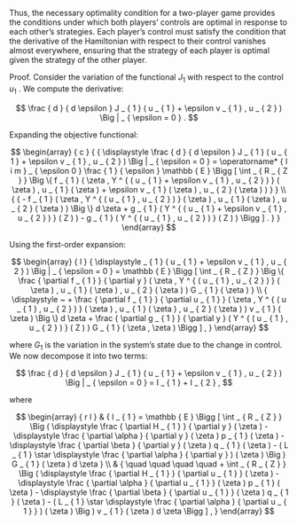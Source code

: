 Thus, the necessary optimality condition for a two-player game provides the conditions under which both players’ controls are optimal in response to each other’s strategies. Each player’s control must satisfy the condition that the derivative of the Hamiltonian with respect to their control vanishes almost everywhere, ensuring that the strategy of each player is optimal given the strategy of the other player.

Proof. Consider the variation of the functional $J _ { 1 }$ with respect to the control $u _ { 1 }$ . We compute the derivative:

$$
\frac { d } { d \epsilon } J _ { 1 } ( u _ { 1 } + \epsilon v _ { 1 } , u _ { 2 } ) \Big | _ { \epsilon = 0 } .
$$

Expanding the objective functional:

$$
\begin{array} { c } { { \displaystyle \frac { d } { d \epsilon } J _ { 1 } ( u _ { 1 } + \epsilon v _ { 1 } , u _ { 2 } ) \Big | _ { \epsilon = 0 } = \operatorname* { l i m } _ { \epsilon  0 } \frac { 1 } { \epsilon } \mathbb { E } \Bigg [ \int _ { R _ { Z } } \Big \{ f _ { 1 } ( \zeta , Y ^ { ( u _ { 1 } + \epsilon v _ { 1 } , u _ { 2 } ) } ( \zeta ) , u _ { 1 } ( \zeta ) + \epsilon v _ { 1 } ( \zeta ) , u _ { 2 } ( \zeta ) ) } } \\ { { - f _ { 1 } ( \zeta , Y ^ { ( u _ { 1 } , u _ { 2 } ) } ( \zeta ) , u _ { 1 } ( \zeta ) , u _ { 2 } ( \zeta ) ) \Big \} d \zeta + g _ { 1 } ( Y ^ { ( u _ { 1 } + \epsilon v _ { 1 } , u _ { 2 } ) } ( Z ) ) - g _ { 1 } ( Y ^ { ( u _ { 1 } , u _ { 2 } ) } ( Z ) ) \Bigg ] . } } \end{array}
$$

Using the first-order expansion:

$$
\begin{array} { l } { \displaystyle _ { 1 } ( u _ { 1 } + \epsilon v _ { 1 } , u _ { 2 } ) \Big | _ { \epsilon = 0 } = \mathbb { E } \Bigg [ \int _ { R _ { Z } } \Big \{ \frac { \partial f _ { 1 } } { \partial y } ( \zeta , Y ^ { ( u _ { 1 } , u _ { 2 } ) } ( \zeta ) , u _ { 1 } ( \zeta ) , u _ { 2 } ( \zeta ) ) G _ { 1 } ( \zeta ) } \\ { \displaystyle ~ + \frac { \partial f _ { 1 } } { \partial u _ { 1 } } ( \zeta , Y ^ { ( u _ { 1 } , u _ { 2 } ) } ( \zeta ) , u _ { 1 } ( \zeta ) , u _ { 2 } ( \zeta ) ) v _ { 1 } ( \zeta ) \Big \} d \zeta + \frac { \partial g _ { 1 } } { \partial y } ( Y ^ { ( u _ { 1 } , u _ { 2 } ) } ( Z ) ) G _ { 1 } ( \zeta , \zeta ) \Bigg ] , } \end{array}
$$

where $G _ { 1 }$ is the variation in the system’s state due to the change in control. We now decompose it into two terms:

$$
\frac { d } { d \epsilon } J _ { 1 } ( u _ { 1 } + \epsilon v _ { 1 } , u _ { 2 } ) \Big | _ { \epsilon = 0 } = I _ { 1 } + I _ { 2 } ,
$$

where

$$
\begin{array} { r l } & { I _ { 1 } = \mathbb { E } \Bigg [ \int _ { R _ { Z } } \Big ( \displaystyle \frac { \partial H _ { 1 } } { \partial y } ( \zeta ) - \displaystyle \frac { \partial \alpha } { \partial y } ( \zeta ) p _ { 1 } ( \zeta ) - \displaystyle \frac { \partial \beta } { \partial y } ( \zeta ) q _ { 1 } ( \zeta ) - ( L _ { 1 } \star \displaystyle \frac { \partial \alpha } { \partial y } ) ( \zeta ) \Big ) G _ { 1 } ( \zeta ) d \zeta } \\ & { \quad \quad \quad \quad + \int _ { R _ { Z } } \Big ( \displaystyle \frac { \partial H _ { 1 } } { \partial u _ { 1 } } ( \zeta ) - \displaystyle \frac { \partial \alpha } { \partial u _ { 1 } } ( \zeta ) p _ { 1 } ( \zeta ) - \displaystyle \frac { \partial \beta } { \partial u _ { 1 } } ( \zeta ) q _ { 1 } ( \zeta ) - ( L _ { 1 } \star \displaystyle \frac { \partial \alpha } { \partial u _ { 1 } } ) ( \zeta ) \Big ) v _ { 1 } ( \zeta ) d \zeta \Bigg ] , } \end{array}
$$